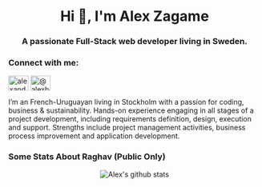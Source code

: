 <h1 align="center">Hi 👋, I'm Alex Zagame</h1>
<h3 align="center">A passionate Full-Stack web developer living in Sweden.</h3>

<h3 align="left">Connect with me:</h3>
<p align="left">
<a href="https://linkedin.com/in/alexandrezagame" target="blank"><img align="center" src="https://cdn.jsdelivr.net/npm/simple-icons@3.0.1/icons/linkedin.svg" alt="alexandrezagame" height="30" width="40" /></a>
<a href="https://medium.com/@alexbacelo" target="blank"><img align="center" src="https://cdn.jsdelivr.net/npm/simple-icons@3.0.1/icons/medium.svg" alt="@alexbacelo" height="30" width="40" /></a>
</p>

<p>I’m an French-Uruguayan living in Stockholm with a passion for coding, business & sustainability. Hands-on experience engaging in all stages of a project development, including requirements definition, design, execution and support. Strengths include project management activities, business process improvement and application development.</p>


### Some Stats About Raghav (Public Only)
<p align="center" >
<img alt="Alex's github stats" src="https://github-readme-stats.vercel.app/api?username=alexandrezagame&show_icons=true&theme=merko"  > </p>

